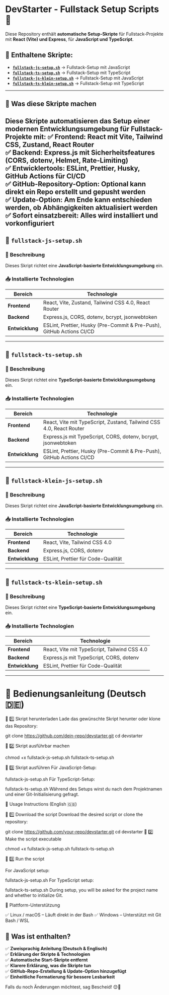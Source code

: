 # DevStarter - Fullstack Setup Scripts 🚀

Diese Repository enthält **automatische Setup-Skripte** für Fullstack-Projekte mit **React (Vite) und Express**, für **JavaScript und TypeScript**.

## 📌 Enthaltene Skripte:
- **[`fullstack-js-setup.sh`](#-fullstack-js-setupsh)** → Fullstack-Setup mit JavaScript
- **[`fullstack-ts-setup.sh`](#-fullstack-ts-setupsh)** → Fullstack-Setup mit TypeScript
- **[`fullstack-js-klein-setup.sh`](#-fullstack-js-setupsh)** → Fullstack-Setup mit JavaScript
- **[`fullstack-ts-klein-setup.sh`](#-fullstack-ts-setupsh)** → Fullstack-Setup mit TypeScript
---

## 📢 Was diese Skripte machen

Diese Skripte automatisieren das Setup einer **modernen Entwicklungsumgebung** für Fullstack-Projekte mit:
✅ **Frontend:** React mit Vite, Tailwind CSS, Zustand, React Router  
✅ **Backend:** Express.js mit Sicherheitsfeatures (CORS, dotenv, Helmet, Rate-Limiting)  
✅ **Entwicklertools:** ESLint, Prettier, Husky, GitHub Actions für CI/CD  
✅ **GitHub-Repository-Option:** Optional kann direkt ein Repo erstellt und gepusht werden  
✅ **Update-Option:** Am Ende kann entschieden werden, ob Abhängigkeiten aktualisiert werden
✅ **Sofort einsatzbereit:** Alles wird installiert und vorkonfiguriert 
---

## 📌 `fullstack-js-setup.sh`

### 📜 **Beschreibung**
Dieses Skript richtet eine **JavaScript-basierte Entwicklungsumgebung** ein.

### 📥 **Installierte Technologien**
|     Bereich     |                        Technologie                                    |
|-----------------|-----------------------------------------------------------------------|
| **Frontend**    | React, Vite, Zustand, Tailwind CSS 4.0, React Router                  |
| **Backend**     | Express.js, CORS, dotenv, bcrypt, jsonwebtoken                        |
| **Entwicklung** | ESLint, Prettier, Husky (Pre-Commit & Pre-Push), GitHub Actions CI/CD |

---

## 📌 `fullstack-ts-setup.sh`

### 📜 **Beschreibung**
Dieses Skript richtet eine **TypeScript-basierte Entwicklungsumgebung** ein.

### 📥 **Installierte Technologien**
|     Bereich     |                          Technologie                                  |
|-----------------|-----------------------------------------------------------------------|
| **Frontend**    | React, Vite mit TypeScript, Zustand, Tailwind CSS 4.0, React Router   |
| **Backend**     | Express.js mit TypeScript, CORS, dotenv, bcrypt, jsonwebtoken         |
| **Entwicklung** | ESLint, Prettier, Husky (Pre-Commit & Pre-Push), GitHub Actions CI/CD |

---

## 📌 `fullstack-klein-js-setup.sh`

### 📜 **Beschreibung**
Dieses Skript richtet eine **JavaScript-basierte Entwicklungsumgebung** ein.

### 📥 **Installierte Technologien**
|     Bereich     |                        Technologie                                   |
|-----------------|----------------------------------------------------------------------|
| **Frontend**    | React, Vite, Tailwind CSS 4.0                                        |
| **Backend**     | Express.js, CORS, dotenv                                             |
| **Entwicklung** | ESLint, Prettier für Code-Qualität                                   |

---

## 📌 `fullstack-ts-klein-setup.sh`

### 📜 **Beschreibung**
Dieses Skript richtet eine **TypeScript-basierte Entwicklungsumgebung** ein.

### 📥 **Installierte Technologien**
|     Bereich     |                          Technologie                                 |
|-----------------|----------------------------------------------------------------------|
| **Frontend**    | React, Vite mit TypeScript, Tailwind CSS 4.0                         |
| **Backend**     | Express.js mit TypeScript, CORS, dotenv                              |
| **Entwicklung** | ESLint, Prettier für Code-Qualität                                   |

---
# 🚀 **Bedienungsanleitung** (Deutsch 🇩🇪)

🔹 1️⃣ Skript herunterladen
Lade das gewünschte Skript herunter oder klone das Repository:

git clone https://github.com/dein-repo/devstarter.git
cd devstarter

🔹 2️⃣ Skript ausführbar machen

chmod +x fullstack-js-setup.sh fullstack-ts-setup.sh

🔹 3️⃣ Skript ausführen
Für JavaScript-Setup:


fullstack-js-setup.sh
Für TypeScript-Setup:


fullstack-ts-setup.sh
Während des Setups wirst du nach dem Projektnamen und einer Git-Initialisierung gefragt.


🚀 Usage Instructions (English 🇬🇧)

🔹 1️⃣ Download the script
Download the desired script or clone the repository:


git clone https://github.com/your-repo/devstarter.git
cd devstarter
🔹 2️⃣ Make the script executable

chmod +x fullstack-js-setup.sh fullstack-ts-setup.sh

🔹 3️⃣ Run the script

For JavaScript setup:


fullstack-js-setup.sh
For TypeScript setup:


fullstack-ts-setup.sh
During setup, you will be asked for the project name and whether to initialize Git.

🔧 Plattform-Unterstützung

✅ Linux / macOS – Läuft direkt in der Bash
✅ Windows – Unterstützt mit Git Bash / WSL

## **📌 Was ist enthalten?**
✅ **Zweisprachig Anleitung (Deutsch & Englisch)**  
✅ **Erklärung der Skripte & Technologien**  
✅ **Automatische Start-Skripte entfernt**  
✅ **Klarere Erklärung, was die Skripte tun**  
✅ **GitHub-Repo-Erstellung & Update-Option hinzugefügt**  
✅ **Einheitliche Formatierung für bessere Lesbarkeit** 


Falls du noch Änderungen möchtest, sag Bescheid! 😊🚀